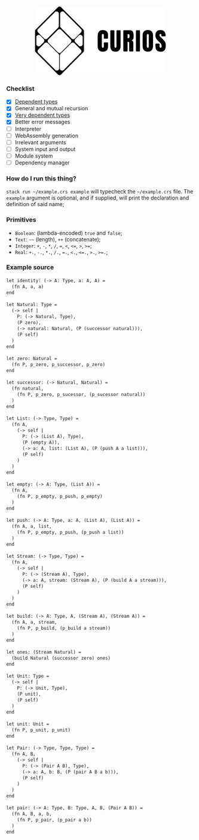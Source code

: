 <p align="center">
  <img width="350" height="183" src="https://github.com/valmirjunior0088/curios/raw/master/logo.png">
</p>

### Checklist

- [x] [Dependent types](https://www.microsoft.com/en-us/research/wp-content/uploads/1997/01/henk.pdf)
- [x] General and mutual recursion
- [x] [Very dependent types](http://www.nuprl.org/documents/Hickey/FormalObjectsinTypeTheory.pdf)
- [x] Better error messages
- [ ] Interpreter
- [ ] WebAssembly generation
- [ ] Irrelevant arguments
- [ ] System input and output
- [ ] Module system
- [ ] Dependency manager

### How do I run this thing?

`stack run ~/example.crs example` will typecheck the `~/example.crs` file. The `example` argument is optional, and if supplied, will print the declaration and definition of said name;

### Primitives
- `Boolean`: (lambda-encoded) `true` and `false`;
- `Text`: `~~` (length), `++` (concatenate);
- `Integer`: `+`, `-`, `*`, `/`, `=`, `<`, `<=`, `>`, `>=`;
- `Real`: `+.`, `-.`, `*.`, `/.`, `=.`, `<.`, `<=.`, `>.`, `>=.`;

### Example source

```
let identity: (-> A: Type, a: A, A) =
  (fn A, a, a)
end

let Natural: Type =
  (-> self |
    P: (-> Natural, Type),
    (P zero),
    (-> natural: Natural, (P (successor natural))),
    (P self)
  )
end

let zero: Natural =
  (fn P, p_zero, p_successor, p_zero)
end

let successor: (-> Natural, Natural) =
  (fn natural,
    (fn P, p_zero, p_sucessor, (p_sucessor natural))
  )
end

let List: (-> Type, Type) =
  (fn A,
    (-> self |
      P: (-> (List A), Type),
      (P (empty A)),
      (-> a: A, list: (List A), (P (push A a list))),
      (P self)
    )
  )
end

let empty: (-> A: Type, (List A)) =
  (fn A,
    (fn P, p_empty, p_push, p_empty)
  )
end

let push: (-> A: Type, a: A, (List A), (List A)) =
  (fn A, a, list,
    (fn P, p_empty, p_push, (p_push a list))
  )
end

let Stream: (-> Type, Type) =
  (fn A,
    (-> self |
      P: (-> (Stream A), Type),
      (-> a: A, stream: (Stream A), (P (build A a stream))),
      (P self)
    )
  )
end

let build: (-> A: Type, A, (Stream A), (Stream A)) =
  (fn A, a, stream,
    (fn P, p_build, (p_build a stream))
  )
end

let ones: (Stream Natural) =
  (build Natural (successor zero) ones)
end

let Unit: Type =
  (-> self |
    P: (-> Unit, Type),
    (P unit),
    (P self)
  )
end

let unit: Unit =
  (fn P, p_unit, p_unit)
end

let Pair: (-> Type, Type, Type) =
  (fn A, B,
    (-> self |
      P: (-> (Pair A B), Type),
      (-> a: A, b: B, (P (pair A B a b))),
      (P self)
    )
  )
end

let pair: (-> A: Type, B: Type, A, B, (Pair A B)) =
  (fn A, B, a, b,
    (fn P, p_pair, (p_pair a b))
  )
end
```
